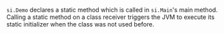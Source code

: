 [//]: # (MAIN: si.Main)
```si.Demo``` declares a static method which is called in ```si.Main```'s main method. Calling a
static method on a class receiver triggers the JVM to execute its static initializer when the class
was not used before.

